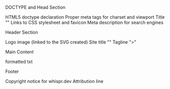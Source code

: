 DOCTYPE and Head Section

HTML5 doctype declaration
Proper meta tags for charset and viewport
Title "<page title>"
Links to CSS stylesheet and favicon
Meta description for search engines


Header Section

Logo image (linked to the SVG created)
Site title "<site title>"
Tagline "<tag line>>"


Main Content

formatted txt


Footer

Copyright notice for whispr.dev
Attribution line
